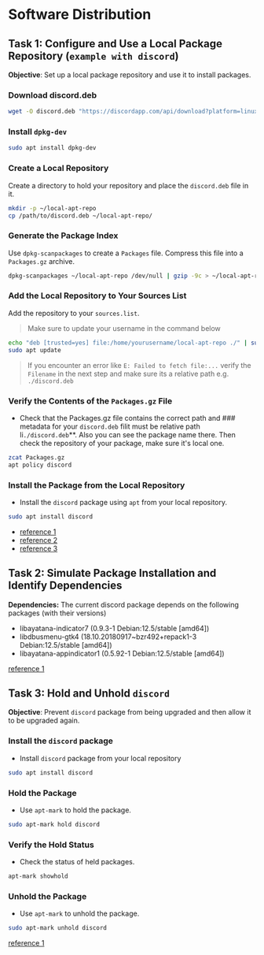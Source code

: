 # Software Distribution

## Task 1: Configure and Use a Local Package Repository (`example with discord`)

**Objective**: Set up a local package repository and use it to install packages.

### Download discord.deb

```sh
wget -O discord.deb "https://discordapp.com/api/download?platform=linux&format=deb"
```

### Install `dpkg-dev`

```sh
sudo apt install dpkg-dev
```

### Create a Local Repository

Create a directory to hold your repository and place the `discord.deb` file in it.

```sh
mkdir -p ~/local-apt-repo
cp /path/to/discord.deb ~/local-apt-repo/
```

### Generate the Package Index

Use `dpkg-scanpackages` to create a `Packages` file. Compress this file into a `Packages.gz` archive.

```sh
dpkg-scanpackages ~/local-apt-repo /dev/null | gzip -9c > ~/local-apt-repo/Packages.gz
```

### Add the Local Repository to Your Sources List

Add the repository to your `sources.list`.

> Make sure to update your username in the command below

```sh
echo "deb [trusted=yes] file:/home/yourusername/local-apt-repo ./" | sudo tee /etc/apt/sources.list.d/local-apt-repo.list
sudo apt update
```

> If you encounter an error like `E: Failed to fetch file:...` verify the `Filename` in the next step and make sure its a relative path e.g. `./discord.deb`

### Verify the Contents of the `Packages.gz` File

- Check that the Packages.gz file contains the correct path and ### metadata for your `discord.deb` filit must be relative path li`./discord.deb`\*\*. Also you can see the package name there. Then check the repository of your package, make sure it's local one.

```sh
zcat Packages.gz
apt policy discord
```

### Install the Package from the Local Repository

- Install the `discord` package using `apt` from your local repository.

```sh
sudo apt install discord
```

- [reference 1](./assets/apt-repository-1.png)
- [reference 2](./assets/apt-repository-2.png)
- [reference 3](./assets/apt-repository-3.png)

## Task 2: Simulate Package Installation and Identify Dependencies

**Dependencies:** The current discord package depends on the following packages (with their versions)

- libayatana-indicator7 (0.9.3-1 Debian:12.5/stable [amd64])
- libdbusmenu-gtk4 (18.10.20180917~bzr492+repack1-3 Debian:12.5/stable [amd64])
- libayatana-appindicator1 (0.5.92-1 Debian:12.5/stable [amd64])

[reference 1](./assets/simulate.png)

## Task 3: Hold and Unhold `discord`

**Objective**: Prevent `discord` package from being upgraded and then allow it to be upgraded again.

### Install the `discord` package

- Install `discord` package from your local repository

```sh
sudo apt install discord
```

### Hold the Package

- Use `apt-mark` to hold the package.

```sh
sudo apt-mark hold discord
```

### Verify the Hold Status

- Check the status of held packages.

```sh
apt-mark showhold
```

### Unhold the Package

- Use `apt-mark` to unhold the package.

```sh
sudo apt-mark unhold discord
```

[reference 1](./assets/hold-package.png)
